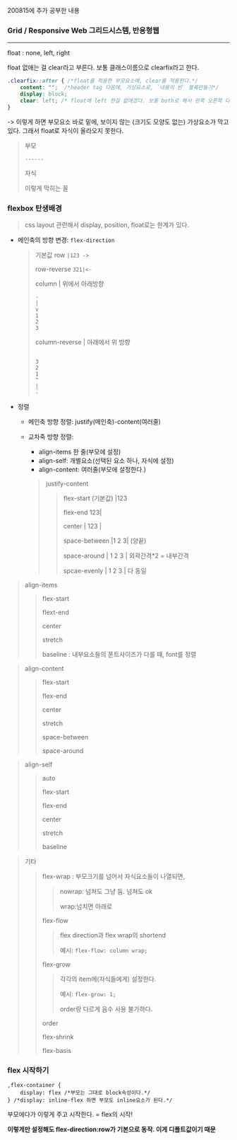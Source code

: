 200815에 추가 공부한 내용



### Grid / Responsive Web 그리드시스템, 반응형웹

-------

float : none, left, right



float 없애는 걸 clear라고 부른다. 보통 클래스이름으로 clearfix라고 한다. 

```css
.clearfix::after { /*float를 적용한 부모요소에, clear를 적용한다.*/
    content: "";  /*header tag 다음에, 가상요소로, `내용이 빈` 블록만들기*/
    display: block;
    clear: left; /* float에 left 한걸 없애겠다. 보통 both로 해서 왼쪽 오른쪽 다 없앤다.*/
}
```

-> 이렇게 하면 부모요소 바로 밑에, 보이지 않는 (크기도 모양도 없는) 가상요소가 막고 있다. 그래서 float로 자식이 올라오지 못한다. 

> 부모
>
> `------`
>
> 자식
>
> 이렇게 막히는 꼴



### flexbox 탄생배경

> css layout 관련해서 display, position, float로는 한계가 있다.



* 메인축의 방향 변경: `flex-direction`

  > 기본값 row         `|123 ->` 
  >
  > row-reverse                     `321|<-` 
  >
  > column | 위에서 아래방향 
  >
  > ```
  > -
  > |
  > v
  > 1
  > 2
  > 3
  > ```
  >
  > column-reverse | 아래에서 위 방향
  >
  > ```
  > 
  > 3
  > 2
  > 1
  > ^
  > |
  > -
  > ```
  >
  > 



* 정렬
  * 메인축 방향 정렬: justify(메인축)-content(여러줄)
  * 교차죽 방향 정렬:
    * align-items 한 줄(부모에 설정)
    * align-self: 개별요소(선택된 요소 하나, 자식에 설정)
    * align-content: 여러줄(부모에 설정한다.)

	>justify-content
	>
	>> flex-start (기본값)  |123
	>>
	>> flex-end                                         123|
	>>
	>> center                      |             123        |
	>>
	>> space-between       |1            2          3| (양끝)
	>>
	>> space-around         | 1   2   3 | 외곽간격*2 = 내부간격
	>>
	>> spcae-evenly           |  1  2   3  | 다 동일



> align-items
>
> > flex-start
> >
> > flext-end
> >
> > center
> >
> > stretch
> >
> > baseline : 내부요소들의 폰트사이즈가 다를 때, font를 정렬



> align-content
>
> > flex-start
> >
> > flex-end
> >
> > center
> >
> > stretch
> >
> > space-between
> >
> > space-around



> align-self
>
> > auto
> >
> > flex-start
> >
> > flex-end
> >
> > center
> >
> > stretch
> >
> > baseline



> 기타
>
> > flex-wrap : 부모크기를 넘어서 자식요소들이 나열되면, 
> >
> > > nowrap: 넘쳐도 그냥 둠. 넘쳐도 ok
> > >
> > > wrap:넘치면 아래로
> >
> > flex-flow
> >
> > > flex direction과 flex wrap의 shortend
> > >
> > > 예시: `flex-flow: column wrap;`
> >
> > flex-grow
> >
> > > 각각의 item에(자식들에게) 설정한다. 
> > >
> > > 예시: `flex-grow: 1;`
> > >
> > > order랑 다르게 음수 사용 불가하다.
> >
> > order
> >
> > flex-shrink
> >
> > flex-basis



### flex 시작하기

```
,flex-container {
	display: flex /*부모는 그대로 block속성이다.*/
} /*display: inline-flex 하면 부모도 inline요소가 된다.*/
```

부모에다가 이렇게 주고 시작한다. = flex의 시작!

**이렇게만 설정해도 flex-direction:row가 기본으로 동작. 이게 디폴트값이기 때문**



